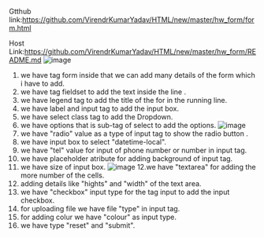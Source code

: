 Gtthub link:https://github.com/VirendrKumarYadav/HTML/new/master/hw_form/form.html

Host Link:https://github.com/VirendrKumarYadav/HTML/new/master/hw_form/README.md
![image](https://github.com/VirendrKumarYadav/HTML/assets/87600216/e2daafc7-ba33-4afe-b337-d98ec476f56c)

1. we have tag form inside that we can add many details of the form which i have to add.
2. we have tag fieldset to add the text inside the line .
3. we have legend tag to add the title of the for in the running line.
4. we have label and input tag to add the input box.
5. we have select class tag to add the Dropdown.
6. we have options that is sub-tag of select to add the options.
![image](https://github.com/VirendrKumarYadav/HTML/assets/87600216/c456bceb-03bf-4cec-ade0-1755cc22c802)
7. we have "radio" value as a type of input tag to show the  radio button .
8. we have input box to select "datetime-local".
9. we have "tel" value for input of phone number or number in input tag.
10. we have placeholder atribute for adding background of input tag.
11. we have size of input box.
![image](https://github.com/VirendrKumarYadav/HTML/assets/87600216/bff917bd-7dae-4d37-83bf-8070256554d4)
12.we have "textarea" for adding the more number of the cells.
13. adding details like "hights" and "width" of the text area.
14. we have "checkbox" input type for the tag input to add the input checkbox.
15. for uploading file we have file "type" in input tag.
16. for adding colur we have "colour" as input type.
17. we have type "reset" and "submit".

 
